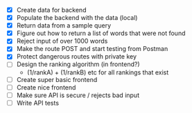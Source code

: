 - [x] Create data for backend
- [x] Populate the backend with the data (local)
- [x] Return data from a sample query
- [x] Figure out how to return a list of words that were not found
- [x] Reject input of over 1000 words
- [x] Make the route POST and start testing from Postman
- [x] Protect dangerous routes with private key
- [ ] Design the ranking algorithm (in frontend?)
  - (1/rankA) + (1/rankB) etc for all rankings that exist
- [ ] Create super basic frontend
- [ ] Create nice frontend
- [ ] Make sure API is secure / rejects bad input
- [ ] Write API tests